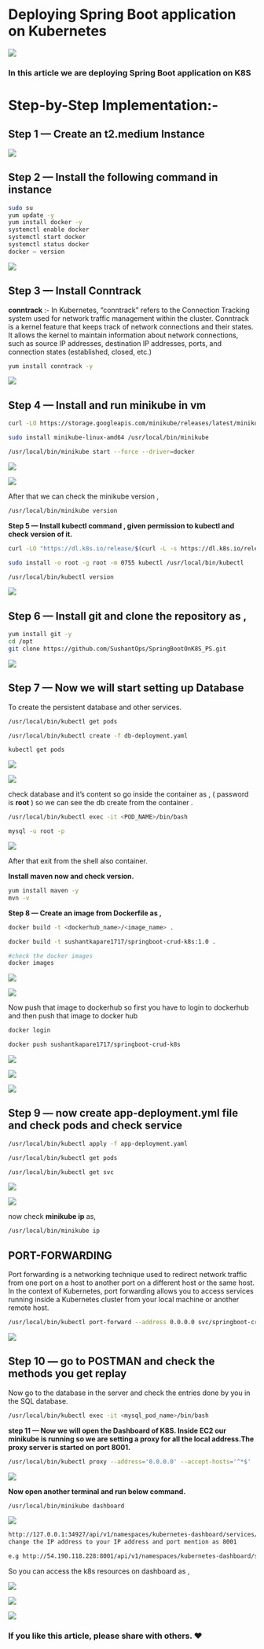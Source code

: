 # Deploying Spring Boot application on Kubernetes

![](https://miro.medium.com/v2/resize:fit:736/0*pUxaXy4_zjAWtFwf.png)

### **In this article we are deploying Spring Boot application on K8S**

# **Step-by-Step Implementation:-**

## Step 1 — Create an **t2.medium** Instance

![](https://miro.medium.com/v2/resize:fit:736/1*m1tuu0xpgyaPuIA97M8cRw.png)

## Step 2 — Install the following command in instance

```bash
sudo su
yum update -y
yum install docker -y
systemctl enable docker
systemctl start docker
systemctl status docker
docker — version
```

![](https://miro.medium.com/v2/resize:fit:736/1*8qxOf5ULaFfT38rNUXx9ag.png)

## **Step 3 — Install Conntrack**

**conntrack** :- In Kubernetes, “conntrack” refers to the Connection Tracking system used for network traffic management within the cluster. Conntrack is a kernel feature that keeps track of network connections and their states. It allows the kernel to maintain information about network connections, such as source IP addresses, destination IP addresses, ports, and connection states (established, closed, etc.)

```bash
yum install conntrack -y
```

![](https://miro.medium.com/v2/resize:fit:736/1*b9OprU_EyaxGph8vh7Ct2Q.png)

## **Step 4 — Install and run minikube in vm**

```bash
curl -LO https://storage.googleapis.com/minikube/releases/latest/minikube-linux-amd64

sudo install minikube-linux-amd64 /usr/local/bin/minikube

/usr/local/bin/minikube start --force --driver=docker
```

![](https://miro.medium.com/v2/resize:fit:736/1*3KWYKJt47caknzbv27AkLg.png)

![](https://miro.medium.com/v2/resize:fit:736/1*oaum5rMKrA7v_hWd0QWN9Q.png)

After that we can check the minikube version ,

```bash
/usr/local/bin/minikube version
```

**Step 5 — Install kubectl command , given permission to kubectl and check version of it.**

```bash
curl -LO "https://dl.k8s.io/release/$(curl -L -s https://dl.k8s.io/release/stable.txt)/bin/linux/amd64/kubectl"

sudo install -o root -g root -m 0755 kubectl /usr/local/bin/kubectl

/usr/local/bin/kubectl version
```

![](https://miro.medium.com/v2/resize:fit:736/1*d3uGseuhtgUKJn6EZA7hNg.png)

## Step 6 — Install git and clone the repository as ,

```bash
yum install git -y
cd /opt
git clone https://github.com/SushantOps/SpringBootOnK8S_PS.git
```

![](https://miro.medium.com/v2/resize:fit:736/1*Wq0x1zA0Q8khebtki1F6Mg.png)

## **Step 7 — Now we will start setting up Database**

To create the persistent database and other services.

```bash
/usr/local/bin/kubectl get pods

/usr/local/bin/kubectl create -f db-deployment.yaml

kubectl get pods
```

![](https://miro.medium.com/v2/resize:fit:736/1*Le-vLbtW-AKSGtM-rZivQw.png)

![](https://miro.medium.com/v2/resize:fit:736/1*QsxPhddh9sweRi2KuNkmOg.png)

check database and it’s content so go inside the container as , ( password is **root** ) so we can see the db create from the container .

```bash
/usr/local/bin/kubectl exec -it <POD_NAME>/bin/bash

mysql -u root -p
```

![](https://miro.medium.com/v2/resize:fit:736/1*ooRy1qXVD2lOVPy3c9cy9Q.png)

After that exit from the shell also container.

**Install maven now and check version.**

```bash
yum install maven -y
mvn -v
```

**Step 8 — Create an image from Dockerfile as ,**

```bash
docker build -t <dockerhub_name>/<image_name> .

docker build -t sushantkapare1717/springboot-crud-k8s:1.0 .

#check the docker images 
docker images
```

![](https://miro.medium.com/v2/resize:fit:736/1*dDZ2dfHDr9TZvbVZolUyMg.png)

![](https://miro.medium.com/v2/resize:fit:736/1*IiOyFlD6wVukLPdO8fZ6Xw.png)

Now push that image to dockerhub so first you have to login to dockerhub and then push that image to docker hub

```bash
docker login

docker push sushantkapare1717/springboot-crud-k8s
```

![](https://miro.medium.com/v2/resize:fit:736/1*nZ4u8QWT6pDaNYvPPtbv-w.png)

![](https://miro.medium.com/v2/resize:fit:736/1*eiroqwaqp5npfz_eivrTlA.png)

![](https://miro.medium.com/v2/resize:fit:736/1*niIjqgGVGCaL-dVYC-a27w.png)

## **Step 9 — now create app-deployment.yml file and check pods and check service**

```bash
/usr/local/bin/kubectl apply -f app-deployment.yaml

/usr/local/bin/kubectl get pods

/usr/local/bin/kubectl get svc
```

![](https://miro.medium.com/v2/resize:fit:736/1*V_2x1Dl80JQmNMkDE0Tafw.png)

![](https://miro.medium.com/v2/resize:fit:736/1*hRwbqE0ebmtnkNpkMLWHqw.png)

now check **minikube ip** as,

```bash
/usr/local/bin/minikube ip
```

## **PORT-FORWARDING**

Port forwarding is a networking technique used to redirect network traffic from one port on a host to another port on a different host or the same host. In the context of Kubernetes, port forwarding allows you to access services running inside a Kubernetes cluster from your local machine or another remote host.

```bash
/usr/local/bin/kubectl port-forward --address 0.0.0.0 svc/springboot-crud-svc 8080:8080 &
```

![](https://miro.medium.com/v2/resize:fit:736/1*uHfR-a4k69dTgIQKPUhaEQ.png)

## **Step 10** — go to **POSTMAN** and check the methods you get replay

Now go to the database in the server and check the entries done by you in the SQL database.

```bash
/usr/local/bin/kubectl exec -it <mysql_pod_name>/bin/bash
```

**step 11 — Now we will open the Dashboard of K8S. Inside EC2 our minikube is running so we are setting a proxy for all the local address.The proxy server is started on port 8001.**

```bash
/usr/local/bin/kubectl proxy --address='0.0.0.0' --accept-hosts='^*$'
```

![](https://miro.medium.com/v2/resize:fit:736/1*zNr_s2M15kfdMt3dErvuQA.png)

**Now open another terminal and run below command.**

```bash
/usr/local/bin/minikube dashboard
```

![](https://miro.medium.com/v2/resize:fit:736/1*uNdt2tyvKRxVURaNjP-jog.png)

```bash
http://127.0.0.1:34927/api/v1/namespaces/kubernetes-dashboard/services/http:kubernetes-dashboard:/proxy/
change the IP address to your IP address and port mention as 8001

e.g http://54.190.118.228:8001/api/v1/namespaces/kubernetes-dashboard/services/http:kubernetes-dashboard:/proxy/
```

So you can access the k8s resources on dashboard as ,

![](https://miro.medium.com/v2/resize:fit:736/1*0pLPd-WINJetavpNiEGy5w.png)

![](https://miro.medium.com/v2/resize:fit:736/1*F-KVuk3ST5Yoa6WQUiVdmg.png)

![](https://miro.medium.com/v2/resize:fit:736/1*yImdvieZ0FCD7KA4g4N6tA.png)

### If you like this article, please share with others. ❤️
